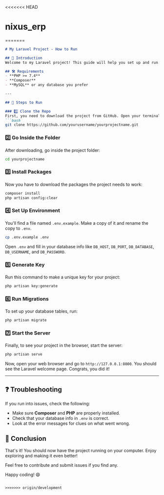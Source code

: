 <<<<<<< HEAD
# nixus_erp
=======
```markdown
# My Laravel Project - How to Run

## 📝 Introduction
Welcome to my Laravel project! This guide will help you set up and run the project on your local machine.

## 🛠 Requirements
- **PHP >= 7.4**
- **Composer**
- **MySQL** or any database you prefer

---

## 🚀 Steps to Run

### 1️⃣ Clone the Repo
First, you need to download the project from GitHub. Open your terminal and run:
```bash
git clone https://github.com/yourusername/yourprojectname.git
```

### 2️⃣ Go Inside the Folder
After downloading, go inside the project folder:
```bash
cd yourprojectname
```

### 3️⃣ Install Packages
Now you have to download the packages the project needs to work:
```bash
composer install
php artisan config:clear
```

### 4️⃣ Set Up Environment
You'll find a file named `.env.example`. Make a copy of it and rename the copy to `.env`.
```bash
cp .env.example .env
```
Open `.env` and fill in your database info like `DB_HOST`, `DB_PORT`, `DB_DATABASE`, `DB_USERNAME`, and `DB_PASSWORD`.

### 5️⃣ Generate Key
Run this command to make a unique key for your project:
```bash
php artisan key:generate
```

### 6️⃣ Run Migrations
To set up your database tables, run:
```bash
php artisan migrate
```

### 7️⃣ Start the Server
Finally, to see your project in the browser, start the server:
```bash
php artisan serve
```
Now, open your web browser and go to `http://127.0.0.1:8000`. You should see the Laravel welcome page. Congrats, you did it!

---

## ❓ Troubleshooting
If you run into issues, check the following:
- Make sure **Composer** and **PHP** are properly installed.
- Check that your database info in `.env` is correct.
- Look at the error messages for clues on what went wrong.

## 🎉 Conclusion
That's it! You should now have the project running on your computer. Enjoy exploring and making it even better!

Feel free to contribute and submit issues if you find any.

Happy coding! 😄
```

>>>>>>> origin/development
